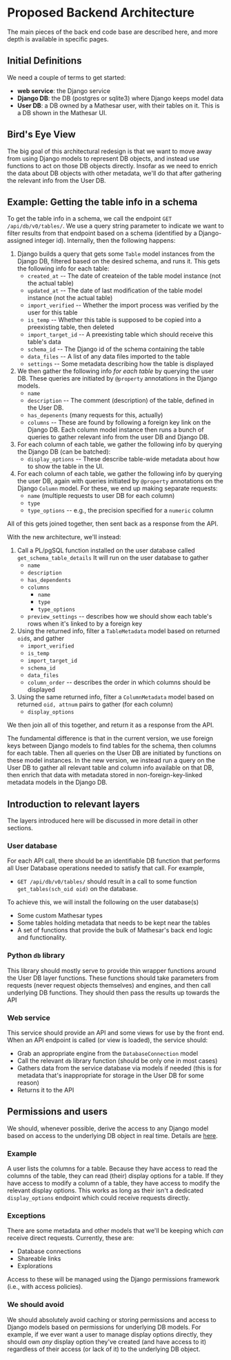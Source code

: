 # Proposed Backend Architecture

The main pieces of the back end code base are described here, and more depth is available in specific pages.

## Initial Definitions

We need a couple of terms to get started:

- **web service**: the Django service
- **Django DB**: the DB (postgres or sqlite3) where Django keeps model data
- **User DB**: a DB owned by a Mathesar user, with their tables on it. This is a DB shown in the Mathesar UI.

## Bird's Eye View

The big goal of this architectural redesign is that we want to move away from using Django models to represent DB objects, and instead use functions to act on those DB objects directly. Insofar as we need to enrich the data about DB objects with other metadata, we'll do that after gathering the relevant info from the User DB.

## Example: Getting the table info in a schema

To get the table info in a schema, we call the endpoint `GET /api/db/v0/tables/`. We use a query string parameter to indicate we want to filter results from that endpoint based on a schema (identified by a Django-assigned integer id). Internally, then the following happens:

1. Django builds a query that gets some `Table` model instances from the Django DB, filtered based on the desired schema, and runs it. This gets the following info for each table:
    - `created_at` -- The date of createion of the table model instance (not the actual table)
    - `updated_at` -- The date of last modification of the table model instance (not the actual table)
    - `import_verified` -- Whether the import process was verified by the user for this table
    - `is_temp` -- Whether this table is supposed to be copied into a preexisting table, then deleted
    - `import_target_id` -- A preexisting table which should receive this table's data
    - `schema_id` -- The Django id of the schema containing the table
    - `data_files` -- A list of any data files imported to the table
    - `settings` -- Some metadata describing how the table is displayed
1. We then gather the following info _for each table_ by querying the user DB. These queries are initiated by `@property` annotations in the Django models. 
    - `name`
    - `description` -- The comment (description) of the table, defined in the User DB.
    - `has_depenents` (many requests for this, actually)
    - `columns` -- These are found by following a foreign key link on the Django DB. Each column model instance then runs a bunch of queries to gather relevant info from the user DB and Django DB.
1. For each column of each table, we gather the following info by querying the Django DB (can be batched):
    - `display_options` -- These describe table-wide metadata about how to show the table in the UI.
1. For each column of each table, we gather the following info by querying the user DB, again with queries initiated by `@property` annotations on the Django `Column` model. For these, we end up making separate requests:
    - `name` (multiple requests to user DB for each column)
    - `type`
    - `type_options` -- e.g., the precision specified for a `numeric` column

All of this gets joined together, then sent back as a response from the API. 

With the new architecture, we'll instead:

1. Call a PL/pgSQL function installed on the user database called `get_schema_table_details` It will run on the user database to gather 
    - `name`
    - `description`
    - `has_dependents`
    - `columns`
        - `name`
        - `type`
        - `type_options`
    - `preview_settings` -- describes how we should show each table's rows when it's linked to by a foreign key
1. Using the returned info, filter a `TableMetadata` model based on returned `oid`s, and gather
    - `import_verified`
    - `is_temp`
    - `import_target_id`
    - `schema_id`
    - `data_files`
    - `column_order` -- describes the order in which columns should be displayed
1. Using the same returned info, filter a `ColumnMetadata` model based on returned `oid, attnum` pairs to gather (for each column)
    - `display_options`

We then join all of this together, and return it as a response from the API.
    
The fundamental difference is that in the current version, we use foreign keys between Django models to find tables for the schema, then columns for each table. Then all queries on the User DB are initiated by functions on these model instances. In the new version, we instead run a query on the User DB to gather all relevant table and column info available on that DB, then enrich that data with metadata stored in non-foreign-key-linked metadata models in the Django DB.

## Introduction to relevant layers

The layers introduced here will be discussed in more detail in other sections.

### User database

For each API call, there should be an identifiable DB function that performs all User Database operations needed to satisfy that call. For example,

- `GET /api/db/v0/tables/` should result in a call to some function `get_tables(sch_oid oid)` on the database.

To achieve this, we will install the following on the user database(s)

- Some custom Mathesar types
- Some tables holding metadata that needs to be kept near the tables
- A set of functions that provide the bulk of Mathesar's back end logic and functionality.

### Python `db` library

This library should mostly serve to provide thin wrapper functions around the User DB layer functions. These functions should take parameters from requests (never request objects themselves) and engines, and then call underlying DB functions. They should then pass the results up towards the API

### Web service

This service should provide an API and some views for use by the front end. When an API endpoint is called (or view is loaded), the service should:

- Grab an appropriate engine from the `DatabaseConnection` model
- Call the relevant `db` library function (should be only one in most cases)
- Gathers data from the service database via models if needed (this is for metadata that's inappropriate for storage in the User DB for some reason)
- Returns it to the API

## Permissions and users

We should, whenever possible, derive the access to any Django model based on access to the underlying DB object in real time. Details are [here](./permissions.md).

### Example

A user lists the columns for a table. Because they have access to read the columns of the table, they can read (their) display options for a table. If they have access to modify a column of a table, they have access to modify the relevant display options. This works as long as their isn't a dedicated `display_options` endpoint which could receive requests directly.

### Exceptions

There are some metadata and other models that we'll be keeping which _can_ receive direct requests. Currently, these are:

- Database connections
- Shareable links
- Explorations

Access to these will be managed using the Django permissions framework (i.e., with access policies).

### We should avoid

We should absolutely avoid caching or storing permissions and access to Django models based on permissions for underlying DB models. For example, if we ever want a user to manage display options directly, they should own _any_ display option they've created (and have access to it) regardless of their access (or lack of it) to the underlying DB object.
